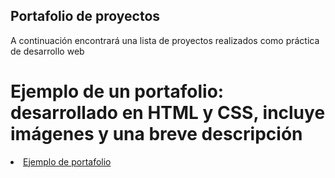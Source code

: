 ## Portafolio de proyectos

A continuación encontrará una lista de proyectos realizados como práctica de desarrollo web

# Ejemplo de un portafolio: desarrollado en HTML y CSS, incluye imágenes y una breve descripción

<li><a href="https://jairoduenas.github.io/portafolio-ejemplo/">Ejemplo de portafolio</a></li>
